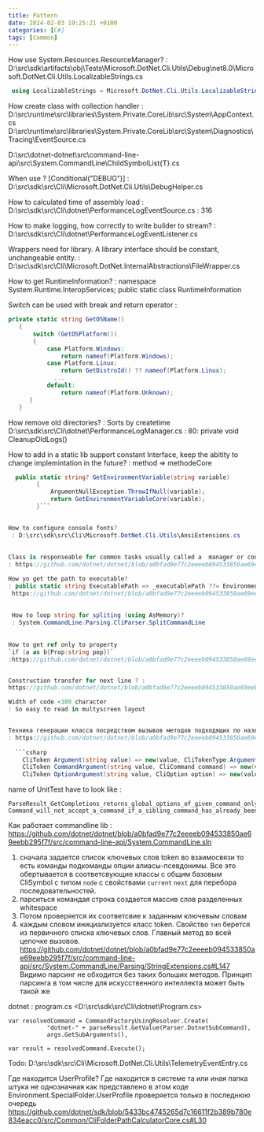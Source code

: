 ```yaml
---
title: Pattern
date: 2024-02-03 19:25:21 +0100
categories: [C#]
tags: [Common]
---
```


How use System.Resources.ResourceManager?
: D:\src\sdk\artifacts\obj\Tests\Microsoft.DotNet.Cli.Utils\Debug\net8.0\Microsoft.DotNet.Cli.Utils.LocalizableStrings.cs  
```csharp
 using LocalizableStrings = Microsoft.DotNet.Cli.Utils.LocalizableStrings;
 ```

How create class with collection handler 
: D:\src\runtime\src\libraries\System.Private.CoreLib\src\System\AppContext.cs
D:\src\runtime\src\libraries\System.Private.CoreLib\src\System\Diagnostics\Tracing\EventSource.cs

D:\src\dotnet-dotnet\src\command-line-api\src\System.CommandLine\ChildSymbolList{T}.cs

When use ? [Conditional("DEBUG")]
: D:\src\sdk\src\Cli\Microsoft.DotNet.Cli.Utils\DebugHelper.cs


How to calculated time of assembly load 
: D:\src\sdk\src\Cli\dotnet\PerformanceLogEventSource.cs : 316

How to make logging, how correctly to write builder to stream? 
: D:\src\sdk\src\Cli\dotnet\PerformanceLogEventListener.cs


Wrappers need for library. A library interface should be constant, unchangeable entity. 
: D:\src\sdk\src\Cli\Microsoft.DotNet.InternalAbstractions\FileWrapper.cs


How to get RuntimeInformation?
: namespace System.Runtime.InteropServices;
   public static class RuntimeInformation



Switch can be used with break and return operator
:  

```csharp
private static string GetOSName()
   {
       switch (GetOSPlatform())
       {
           case Platform.Windows:
               return nameof(Platform.Windows);
           case Platform.Linux:
               return GetDistroId() ?? nameof(Platform.Linux);
		     ...
           default:
               return nameof(Platform.Unknown);
      }
   } 
 ```
   
How remove old directories?
: Sorts by createtime   
D:\src\sdk\src\Cli\dotnet\PerformanceLogManager.cs : 80: private void CleanupOldLogs()
	   
	   
How to add in a static lib support constant Interface,
keep the abitity to change implemintation in the future?
: method => methodeCore

```csharp
  public static string? GetEnvironmentVariable(string variable)
        {
            ArgumentNullException.ThrowIfNull(variable);
            return GetEnvironmentVariableCore(variable);
        }```

	   
How to configure console fonts?
 : D:\src\sdk\src\Cli\Microsoft.DotNet.Cli.Utils\AnsiExtensions.cs
 
 
Class is responseable for common tasks usually called a  manager or configuration? 
: https://github.com/dotnet/dotnet/blob/a0bfad9e77c2eeeeb094533850ae69eebb295f7f/src/command-line-api/src/System.CommandLine/CliConfiguration.cs

How yo get the path to executable?
: public static string ExecutablePath => _executablePath ??= Environment.GetCommandLineArgs()[0];
 https://github.com/dotnet/dotnet/blob/a0bfad9e77c2eeeeb094533850ae69eebb295f7f/src/command-line-api/src/System.CommandLine/CliRootCommand.cs#L60
 
 
 How to loop string for spliting (using AsMemory)?
 : System.CommandLine.Parsing.CliParser.SplitCommandLine
 
 
How to get ref only to property 
`if (a as b{Prop:string pop})`
:https://github.com/dotnet/dotnet/blob/a0bfad9e77c2eeeeb094533850ae69eebb295f7f/src/command-line-api/src/System.CommandLine/Parsing/StringExtensions.cs#L417


Construction transfer for next line ? :
https://github.com/dotnet/dotnet/blob/a0bfad9e77c2eeeeb094533850ae69eebb295f7f/src/command-line-api/src/System.CommandLine/Parsing/StringExtensions.cs#L66

Width of code <100 character
: So easy to read in multyscreen layout


Техника генерации класса посредством вызывов методов подходящих по названию
: https://github.com/dotnet/dotnet/blob/a0bfad9e77c2eeeeb094533850ae69eebb295f7f/src/command-line-api/src/System.CommandLine/Parsing/StringExtensions.cs#L199
  
  ```csharp
    CliToken Argument(string value) => new(value, CliTokenType.Argument, default, i);
    CliToken CommandArgument(string value, CliCommand command) => new(value, CliTokenType.Argument, command, i);
    CliToken OptionArgument(string value, CliOption option) => new(value, CliTokenType.Argument, option, i);
 ```
 
 
 name of UnitTest have to look like
 : 
 
 ```
 ParseResult_GetCompletions_returns_global_options_of_given_command_only()
 Command_will_not_accept_a_command_if_a_sibling_command_has_already_been_accepted()
  ```
  
  
  
  
Как работает commandline lib
: <https://github.com/dotnet/dotnet/blob/a0bfad9e77c2eeeeb094533850ae69eebb295f7f/src/command-line-api/System.CommandLine.sln>

1. сначала задается список ключевых слов token во взаимосвязи то есть команды подкоманды опции алиасы-псевдонимы. Все это обертывается в соответсвующие классы с общим базовым CliSymbol 
с  типом `node` с свойствами `current` `next` для перебора последовательностей.
2. парситься командая строка создается массив слов  разделенных whitespace 
3. Потом  проверяется их соответсвие к заданным ключевым словам
4. каждым словом инициализуется класс token. Cвойство `тип` берется из первичного списка ключевых слов. 
	Главный метод во всей цепочке вызовов. 
	 <https://github.com/dotnet/dotnet/blob/a0bfad9e77c2eeeeb094533850ae69eebb295f7f/src/command-line-api/src/System.CommandLine/Parsing/StringExtensions.cs#L147>
	Видимо парсинг не обходится без таких больших  методов.
	Принцип парсинга в том числе для искусственного интеллекта может быть такой же
	
	
dotnet
: program.cs
<D:\src\sdk\src\Cli\dotnet\Program.cs>

```
var resolvedCommand = CommandFactoryUsingResolver.Create(
           "dotnet-" + parseResult.GetValue(Parser.DotnetSubCommand),
           args.GetSubArguments(),
		   
var result = resolvedCommand.Execute(); 
```


Todo: 
D:\src\sdk\src\Cli\Microsoft.DotNet.Cli.Utils\TelemetryEventEntry.cs


Где находится UserProfile?
Где находится в системе та или иная папка штука не однозначная
 как представлено в этом коде  Environment.SpecialFolder.UserProfile проверяется только в последнюю очередь
https://github.com/dotnet/sdk/blob/5433bc4745265d7c16611f2b389b780e834eacc0/src/Common/CliFolderPathCalculatorCore.cs#L30


